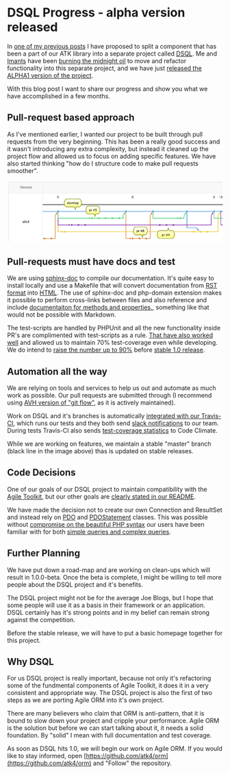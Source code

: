 # DSQL Progress - alpha version released

In [one of my previous posts](http://nearly.guru/blog/announcing-split-of-dsql-from-agile-toolkit) I have proposed to split a component that has been a part of our ATK library into a separate project called [DSQL](https://github.com/atk4/dsql). Me and [Imants](https://github.com/DarkSide666) have been [burning the midnight oil](https://github.com/atk4/dsql/graphs/punch-card) to move and refactor functionality into this separate project, and we have just [released the ALPHA1 version of the project](https://github.com/atk4/dsql/releases/tag/1.0.0-alpha).

With this blog post I want to share our progress and show you what we have accomplished in a few months.

## Pull-request based approach

As I've mentioned earlier, I wanted our project to be built through pull requests from the very beginning. This has been a really good success and it wasn't introducing any extra complexity, but instead it cleaned up the project flow and allowed us to focus on adding specific features. We have also started thinking "how do I structure code to make pull requests smoother".

![image](blog-images/pr-in-dsql.png)

## Pull-requests must have docs and test

We are using [sphinx-doc](http://www.sphinx-doc.org) to compile our documentation. It's quite easy to install locally and use a Makefile that will convert documentation from [RST format](https://raw.githubusercontent.com/atk4/dsql/develop/docs/quickstart.rst) into [HTML](http://dsql.readthedocs.org/en/latest/quickstart.html#getting-started). The use of sphinx-doc and php-domain extension makes it possible to perform cross-links between files and also reference and include [documentaiton for methods and properties.](http://dsql.readthedocs.org/en/latest/queries.html#Query::where), something like that would not be possible with Markdown.

The test-scripts are handled by PHPUnit and all the new functionality inside PR's are complimented with test-scripts as a rule. [That have also worked well](https://github.com/atk4/dsql/pull/20/files) and allowed us to maintain 70% test-coverage even while developing. We do intend to [raise the number up to 90%](https://github.com/atk4/dsql/issues/18) before [stable 1.0 release](https://github.com/atk4/dsql/milestones). 

## Automation all the way

We are relying on tools and services to help us out and automate as much work as possible. Our pull requests are submitted through (I recommend using [AVH version of "git flow"](https://github.com/petervanderdoes/gitflow-avh), as it is actively maintained).

Work on DSQL and it's branches is automatically [integrated with our Travis-CI](https://travis-ci.org/atk4/dsql/branches), which runs our tests and they both send [slack notifications](https://slack.com) to our team. During tests Travis-CI also sends [test-coverage statistics](https://codeclimate.com/github/atk4/dsql/coverage) to Code Climate.

While we are working on features, we maintain a stable "master" branch (black line in the image above) thas is updated on stable releases.

## Code Decisions

One of our goals of our DSQL project to maintain compatibility with the [Agile Toolkit](http://agiletoolkit.org/), but our other goals are [clearly stated in our README](https://github.com/atk4/dsql/#dsql). 

We have made the decision not to create our own Connection and ResultSet and instead rely on [PDO](http://php.net/manual/en/class.pdo.php) and [PDOStatement](http://php.net/manual/en/class.pdostatement.php) classes. This was possible without [compromise on the beautiful PHP syntax](http://dsql.readthedocs.org/en/latest/quickstart.html#fetching-result) our users have been familiar with for both [simple queries and complex queries](http://dsql.readthedocs.org/en/latest/quickstart.html#getting-started).

## Further Planning

We have put down a road-map and are working on clean-ups which will result in 1.0.0-beta. Once the beta is complete, I might be willing to tell more people about the DSQL project and it's benefits.

The DSQL project might not be for the average Joe Blogs, but I hope that some people will use it as a basis in their framework or an application. DSQL certainly has it's strong points and in my belief can remain strong against the competition.

Before the stable release, we will have to put a basic homepage together for this project. 

## Why DSQL

For us DSQL project is really important, because not only it's refactoring some of the fundmental components of Agile Toolkit, it does it in a very consistent and appropriate way. The DSQL project is also the first of two steps as we are porting Agile ORM into it's own project.

There are many believers who claim that ORM is anti-pattern, that it is bound to slow down your project and cripple your performance. Agile ORM is the solution but before we can start talking about it, it needs a solid foundation. By "solid" I mean with full documentation and test coverage.

As soon as DSQL hits 1.0, we will begin our work on Agile ORM. If you would like to stay informed, open [https://github.com/atk4/orm](https://github.com/atk4/orm) and "Follow" the repository.










